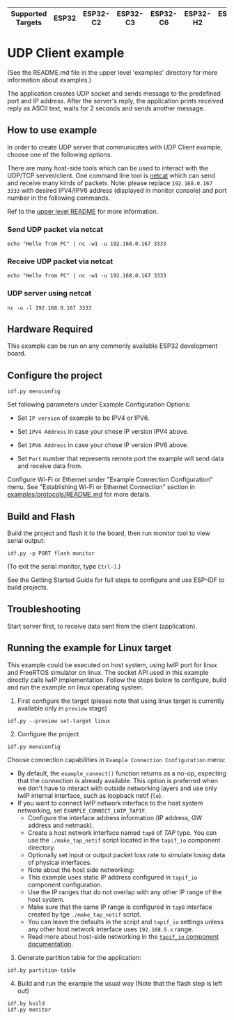 | Supported Targets | ESP32 | ESP32-C2 | ESP32-C3 | ESP32-C6 | ESP32-H2 | ESP32-P4 | ESP32-S2 | ESP32-S3 |
| ----------------- | ----- | -------- | -------- | -------- | -------- | -------- | -------- | -------- |


# UDP Client example

(See the README.md file in the upper level 'examples' directory for more information about examples.)

The application creates UDP socket and sends message to the predefined port and IP address. After the server's reply, the application prints received reply as ASCII text, waits for 2 seconds and sends another message.

## How to use example

In order to create UDP server that communicates with UDP Client example, choose one of the following options.

There are many host-side tools which can be used to interact with the UDP/TCP server/client.
One command line tool is [netcat](http://netcat.sourceforge.net) which can send and receive many kinds of packets.
Note: please replace `192.168.0.167 3333` with desired IPV4/IPV6 address (displayed in monitor console) and port number in the following commands.

Ref to the [upper level README](../README.md#host-tools) for more information.

### Send UDP packet via netcat
```
echo "Hello from PC" | nc -w1 -u 192.168.0.167 3333
```

### Receive UDP packet via netcat
```
echo "Hello from PC" | nc -w1 -u 192.168.0.167 3333
```

### UDP server using netcat
```
nc -u -l 192.168.0.167 3333
```

## Hardware Required

This example can be run on any commonly available ESP32 development board.

## Configure the project

```
idf.py menuconfig
```

Set following parameters under Example Configuration Options:

* Set `IP version` of example to be IPV4 or IPV6.

* Set `IPV4 Address` in case your chose IP version IPV4 above.

* Set `IPV6 Address` in case your chose IP version IPV6 above.

* Set `Port` number that represents remote port the example will send data and receive data from.

Configure Wi-Fi or Ethernet under "Example Connection Configuration" menu. See "Establishing Wi-Fi or Ethernet Connection" section in [examples/protocols/README.md](../../README.md) for more details.


## Build and Flash

Build the project and flash it to the board, then run monitor tool to view serial output:

```
idf.py -p PORT flash monitor
```

(To exit the serial monitor, type ``Ctrl-]``.)

See the Getting Started Guide for full steps to configure and use ESP-IDF to build projects.


## Troubleshooting

Start server first, to receive data sent from the client (application).

## Running the example for Linux target

This example could be executed on host system, using lwIP port for linux and FreeRTOS simulator on linux. The socket API used in this example directly calls lwIP implementation. Follow the steps below to configure, build and run the example on linux operating system.

1. First configure the target (please note that using linux target is currently available only in `preview` stage)
```
idf.py --preview set-target linux
```
2. Configure the project
```
idf.py menuconfig
```
Choose connection capabilities in `Example Connection Configuration` menu:

* By default, the `example_connect()` function returns as a no-op, expecting that the connection is already available. This option is preferred when we don't have to interact with outside networking layers and use only lwIP internal interface, such as loopback netif (`lo`).
* If you want to connect lwIP network interface to the host system networking, set `EXAMPLE_CONNECT_LWIP_TAPIF`.
    * Configure the interface address information (IP address, GW address and netmask).
    * Create a host network interface named `tap0` of *TAP* type. You can use the `./make_tap_netif` script located in the `tapif_io` component directory.
    * Optionally set input or output packet loss rate to simulate losing data of physical interfaces.
    * Note about the host side networking:
    * This example uses static IP address configured in `tapif_io` component configuration.
    * Use the IP ranges that do not overlap with any other IP range of the host system.
    * Make sure that the same IP range is configured in `tap0` interface created by tge `./make_tap_netif` script.
    * You can leave the defaults in the script and `tapif_io` settings unless any other host network interface uses `192.168.5.x` range.
    * Read more about host-side networking in the [`tapif_io` component documentation](../../../common_components/protocol_examples_tapif_io/README.md).

3. Generate partition table for the application:
```
idf.by partition-table
```

4. Build and run the example the usual way (Note that the flash step is left out)
```
idf.by build
idf.py monitor
```
